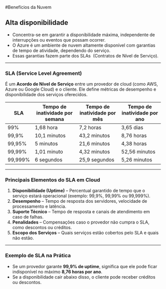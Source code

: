 #Benefícios da Nuvem
## **Alta disponibilidade**

- Concentra-se em garantir a disponibilidade máxima, independente de interrupções ou eventos que possam ocorrer.
- O Azure é um ambiente de nuvem altamente disponível com garantias de tempo de atividade, dependendo do serviço.
- Essas garantias fazem parte dos SLAs  (Contratos de Nível de Serviço).
___
### **SLA (Service Level Agreement)** 

É um **Acordo de Nível de Serviço** entre um provedor de cloud (como AWS, Azure ou Google Cloud) e o cliente. Ele define métricas de desempenho e disponibilidade dos serviços oferecidos.

| SLA     | Tempo de inatividade por semana | Tempo de inatividade por mês | Tempo de inatividade por ano |
| ------- | ------------------------------- | ---------------------------- | ---------------------------- |
| 99%     | 1,68 hora                       | 7,2 horas                    | 3,65 dias                    |
| 99,9%   | 10,1 minutos                    | 43,2 minutos                 | 8,76 horas                   |
| 99,95%  | 5 minutos                       | 21,6 minutos                 | 4,38 horas                   |
| 99,99%  | 1,01 minuto                     | 4,32 minutos                 | 52,56 minutos                |
| 99,999% | 6 segundos                      | 25,9 segundos                | 5,26 minutos                 |
___
### **Principais Elementos do SLA em Cloud**

1. **Disponibilidade (Uptime)** – Percentual garantido de tempo que o serviço estará operacional (exemplo: 99,9%, 99,99% ou 99,999%).
2. **Desempenho** – Tempo de resposta dos servidores, velocidade de processamento e latência.
3. **Suporte Técnico** – Tempo de resposta e canais de atendimento em caso de falhas.
4. **Penalidades** – Compensações caso o provedor não cumpra o SLA, como descontos ou créditos.
5. **Escopo dos Serviços** – Quais serviços estão cobertos pelo SLA e quais não estão.
___
### **Exemplo de SLA na Prática**

- Se um provedor garante **99,9% de uptime**, significa que ele pode ficar indisponível no máximo **8,76 horas por ano**.
- Se a disponibilidade cair abaixo disso, o cliente pode receber créditos ou descontos.



